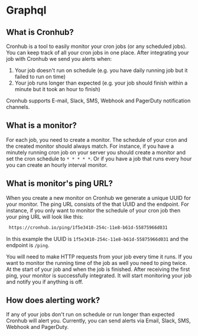 # Graphql

## What is Cronhub?
Cronhub is a tool to easily monitor your cron jobs (or any scheduled jobs). You can keep track of all your cron jobs in one place. After integrating your job with Cronhub we send you alerts when:

1.  Your job doesn't run on schedule (e.g. you have daily running job but it failed to run on time)
2.  Your job runs longer than expected (e.g. your job should finish within a minute but it took an hour to finish)

Cronhub supports E-mail, Slack, SMS, Webhook and PagerDuty notification channels.

## What is a monitor?

For each job, you need to create a monitor. The schedule of your cron and the created monitor should always match.
For instance, if you have a minutely running cron job on your server you should create a monitor and set the cron schedule to `* * * * *`. Or if you have a job that runs every hour you can create an hourly interval monitor.

## What is monitor's ping URL?

When you create a new monitor on Cronhub we generate a unique UUID for your monitor. The ping URL consists of the that UUID
and the endpoint. For instance, if you only want to monitor the schedule of your cron job then your ping URL will look like this:
```bash
 https://cronhub.io/ping/1f5e3410-254c-11e8-b61d-55875966d031
```
In this example the UUID is `1f5e3410-254c-11e8-b61d-55875966d031` and the endpoint is `/ping`.

You will need to make HTTP requests from your job every time it runs. If you want to monitor the running time of the job as well you need to ping twice. At the start of your job and when the job is finished. After receiving the first ping, your monitor is successfully integrated. It will start monitoring your job and notify you if anything is off.

## How does alerting work?
If any of your jobs don't run on schedule or run longer than expected Cronhub will alert you. Currently, you can send alerts via Email, Slack, SMS, Webhook and PagerDuty.